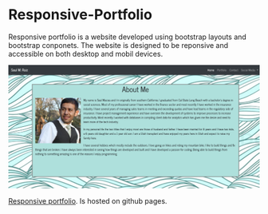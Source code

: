 # Responsive-Portfolio

Responsive portfolio is a website developed using bootstrap layouts and bootstrap conponets. The website is designed to be reponsive and accessible on both desktop and mobil devices. 

![Responsive portfolio landing page](./Assets/screen-shot.png)

[Responsive portfolio](https://sm-801.github.io/responsive-portfolio/). Is hosted on github pages. 

